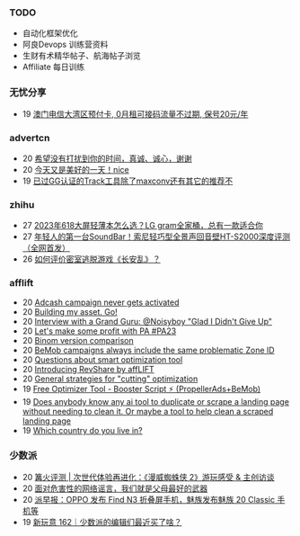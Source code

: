 ### TODO
-  自动化框架优化
-  阿良Devops 训练营资料
-  生财有术精华帖子、航海帖子浏览
-  Affiliate 每日训练

### 无忧分享
<!-- ruyo:START -->
-  19 [澳门电信大湾区预付卡, 0月租可接码流量不过期, 保号20元/年](https://51.ruyo.net/18504.html)<!-- ruyo:END -->

### advertcn
<!-- advertcn:START -->
-  20 [希望没有打扰到你的时间，真诚、诚心，谢谢](https://www.advertcn.com/forum.php?mod=viewthread&tid=112601)
-  20 [今天又是美好的一天！nice](https://www.advertcn.com/forum.php?mod=viewthread&tid=112600)
-  19 [已过GG认证的Track工具除了maxconv还有其它的推荐不](https://www.advertcn.com/forum.php?mod=viewthread&tid=112597)<!-- advertcn:END -->

### zhihu
<!-- zhihu:START -->
-  27 [2023年618大屏轻薄本怎么选？LG gram全家桶，总有一款适合你](http://zhuanlan.zhihu.com/p/632641888?utm_campaign=rss&utm_medium=rss&utm_source=rss&utm_content=title)
-  27 [年轻人的第一台SoundBar！索尼轻巧型全景声回音壁HT-S2000深度评测（全网首发）](http://zhuanlan.zhihu.com/p/630990296?utm_campaign=rss&utm_medium=rss&utm_source=rss&utm_content=title)
-  26 [如何评价密室逃脱游戏《长安乱》？](http://www.zhihu.com/question/563950552/answer/3045961312?utm_campaign=rss&utm_medium=rss&utm_source=rss&utm_content=title)<!-- zhihu:END -->

### afflift
<!-- afflift:START -->
-  20 [Adcash campaign never gets activated](https://afflift.com/f/threads/adcash-campaign-never-gets-activated.11816/)
-  20 [Building my asset. Go!](https://afflift.com/f/threads/building-my-asset-go.11736/)
-  20 [Interview with a Grand Guru: @Noisyboy &quot;Glad I Didn&#39;t Give Up&quot;](https://afflift.com/f/threads/interview-with-a-grand-guru-noisyboy-glad-i-didnt-give-up.11820/)
-  20 [Let&#39;s make some profit with PA #PA23](https://afflift.com/f/threads/lets-make-some-profit-with-pa-pa23.11600/)
-  20 [Binom version comparison](https://afflift.com/f/threads/binom-version-comparison.11806/)
-  20 [BeMob campaigns always include the same problematic Zone ID](https://afflift.com/f/threads/bemob-campaigns-always-include-the-same-problematic-zone-id.11819/)
-  20 [Questions about smart optimization tool](https://afflift.com/f/threads/questions-about-smart-optimization-tool.11650/)
-  20 [Introducing RevShare by affLIFT](https://afflift.com/f/threads/introducing-revshare-by-afflift.11814/)
-  20 [General strategies for &quot;cutting&quot; optimization](https://afflift.com/f/threads/general-strategies-for-cutting-optimization.2732/)
-  19 [Free Optimizer Tool - Booster Script ⚡ &lpar;PropellerAds+BeMob&rpar;](https://afflift.com/f/threads/free-optimizer-tool-booster-script-%E2%9A%A1-propellerads-bemob.10601/)
-  19 [Does anybody know any ai tool to duplicate or scrape a landing page without needing to clean it. Or maybe a tool to help clean a scraped landing page](https://afflift.com/f/threads/does-anybody-know-any-ai-tool-to-duplicate-or-scrape-a-landing-page-without-needing-to-clean-it-or-maybe-a-tool-to-help-clean-a-scraped-landing-page.11811/)
-  19 [Which country do you live in?](https://afflift.com/f/threads/which-country-do-you-live-in.65/)<!-- afflift:END -->

### 少数派
<!-- sspai:START -->
-  20 [篝火评测 | 次世代体验再进化：《漫威蜘蛛侠 2》游玩感受 &amp; 主创访谈](https://sspai.com/post/83720)
-  20 [面对危害性的网络谣言，我们就是父母最好的武器](https://sspai.com/prime/story/protect-elder-parents-from-online-scams-how-tos)
-  20 [派早报：OPPO 发布 Find N3 折叠屏手机，魅族发布魅族 20 Classic 手机等](https://sspai.com/post/83708)
-  19 [新玩意 162｜少数派的编辑们最近买了啥？](https://sspai.com/post/83702)<!-- sspai:END -->
